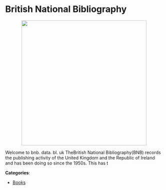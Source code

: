 # British National Bibliography
<p align="center">
    <img width="400" src="https://raw.githubusercontent.com/apis-list/apis-list/apis/british-national-bibliography/logo_256x256.png" />
</p>

Welcome to bnb. data. bl. uk TheBritish National Bibliography(BNB) records the publishing activity of the United Kingdom and the Republic of Ireland and has been doing so since the 1950s. This has t



**Categories**:

- [Books](https://github.com/apis-list/apis-list#books)



